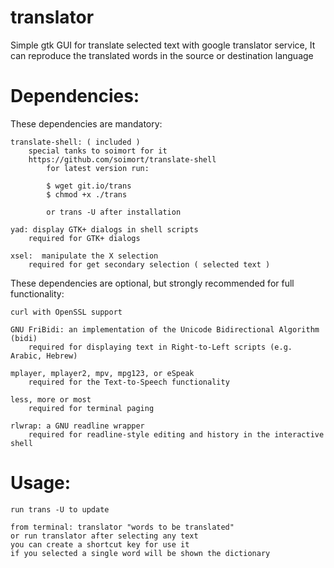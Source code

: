 # translator

Simple gtk GUI for translate selected text with google translator service, It can reproduce the translated words in the source or destination language

# Dependencies:

These dependencies are mandatory:

	translate-shell: ( included )
		special tanks to soimort for it
		https://github.com/soimort/translate-shell
			for latest version run:

			$ wget git.io/trans
			$ chmod +x ./trans

			or trans -U after installation

	yad: display GTK+ dialogs in shell scripts
		required for GTK+ dialogs

	xsel:  manipulate the X selection
		required for get secondary selection ( selected text )

These dependencies are optional, but strongly recommended for full functionality:

    curl with OpenSSL support

    GNU FriBidi: an implementation of the Unicode Bidirectional Algorithm (bidi)
        required for displaying text in Right-to-Left scripts (e.g. Arabic, Hebrew)

    mplayer, mplayer2, mpv, mpg123, or eSpeak
        required for the Text-to-Speech functionality

    less, more or most
        required for terminal paging

    rlwrap: a GNU readline wrapper
        required for readline-style editing and history in the interactive shell


# Usage:

	run trans -U to update
	
	from terminal: translator "words to be translated"
	or run translator after selecting any text
	you can create a shortcut key for use it
	if you selected a single word will be shown the dictionary
